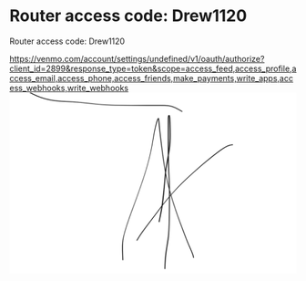 # Router access code: Drew1120

Router access code: Drew1120 

https://venmo.com/account/settings/undefined/v1/oauth/authorize?client_id=2899&response_type=token&scope=access_feed,access_profile,access_email,access_phone,access_friends,make_payments,write_apps,access_webhooks,write_webhooks
![Router access code- Drew1120](images/Router%20access%20code-%20Drew1120.png)

